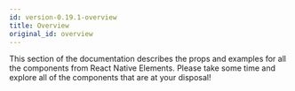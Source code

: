 ```yaml
---
id: version-0.19.1-overview
title: Overview
original_id: overview
---
```


This section of the documentation describes the props and examples for all the components from React Native Elements. Please take some time and explore all of the components that are at your disposal!
